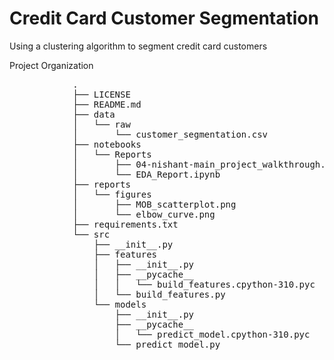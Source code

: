 Credit Card Customer Segmentation
==============================

Using a clustering algorithm to segment credit card customers

Project Organization

<pre>
            .
            ├── LICENSE
            ├── README.md
            ├── data
            │   └── raw
            │       └── customer_segmentation.csv
            ├── notebooks
            │   └── Reports
            │       ├── 04-nishant-main_project_walkthrough.ipynb
            │       └── EDA_Report.ipynb
            ├── reports
            │   └── figures
            │       ├── MOB_scatterplot.png
            │       └── elbow_curve.png
            ├── requirements.txt
            └── src
                ├── __init__.py
                ├── features
                │   ├── __init__.py
                │   ├── __pycache__
                │   │   └── build_features.cpython-310.pyc
                │   └── build_features.py
                └── models
                    ├── __init__.py
                    ├── __pycache__
                    │   └── predict_model.cpython-310.pyc
                    └── predict_model.py
</pre>

